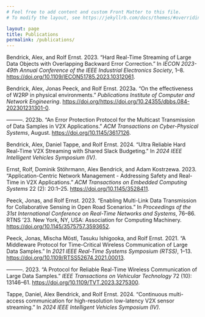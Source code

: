 ```yaml
---
# Feel free to add content and custom Front Matter to this file.
# To modify the layout, see https://jekyllrb.com/docs/themes/#overriding-theme-defaults

layout: page
title: Publications
permalink: /publications/
---
```


Bendrick, Alex, and Rolf Ernst. 2023. “Hard Real-Time Streaming of Large
Data Objects with Overlapping Backward Error Correction.” In *IECON
2023- 49th Annual Conference of the IEEE Industrial Electronics
Society*, 1–8. <https://doi.org/10.1109/IECON51785.2023.10312061>.

Bendrick, Alex, Jonas Peeck, and Rolf Ernst. 2023a.
“<span class="nocase">On the effectiveness of W2RP in physical
environments</span>.” *Publications Institute of Computer and Network
Engineering*.
https://doi.org/<https://doi.org/10.24355/dbbs.084-202301231301-0>.

———. 2023b. “An Error Protection Protocol for the Multicast Transmission
of Data Samples in V2X Applications.” *ACM Transactions on
Cyber-Physical Systems*, August. <https://doi.org/10.1145/3617126>.

Bendrick, Alex, Daniel Tappe, and Rolf Ernst. 2024.
“<span class="nocase">Ultra Reliable Hard Real-Time V2X Streaming with
Shared Slack Budgeting</span>.” In *2024 IEEE Intelligent Vehicles
Symposium (IV)*.

Ernst, Rolf, Dominik Stöhrmann, Alex Bendrick, and Adam Kostrzewa. 2023.
“Application-Centric Network Management - Addressing Safety and
Real-Time in V2X Applications.” *ACM Transactions on Embedded Computing
Systems* 22 (2): 20:1–25. <https://doi.org/10.1145/3528411>.

Peeck, Jonas, and Rolf Ernst. 2023. “Enabling Multi-Link Data
Transmission for Collaborative Sensing in Open Road Scenarios.” In
*Proceedings of the 31st International Conference on Real-Time Networks
and Systems*, 76–86. RTNS ’23. New York, NY, USA: Association for
Computing Machinery. <https://doi.org/10.1145/3575757.3593652>.

Peeck, Jonas, Mischa Möstl, Tasuku Ishigooka, and Rolf Ernst. 2021. “A
Middleware Protocol for Time-Critical Wireless Communication of Large
Data Samples.” In *2021 IEEE Real-Time Systems Symposium (RTSS)*, 1–13.
<https://doi.org/10.1109/RTSS52674.2021.00013>.

———. 2023. “A Protocol for Reliable Real-Time Wireless Communication of
Large Data Samples.” *IEEE Transactions on Vehicular Technology* 72
(10): 13146–61. <https://doi.org/10.1109/TVT.2023.3275300>.

Tappe, Daniel, Alex Bendrick, and Rolf Ernst. 2024.
“<span class="nocase">Continuous multi-access communication for
high-resolution low-latency V2X sensor streaming</span>.” In *2024 IEEE
Intelligent Vehicles Symposium (IV)*.
